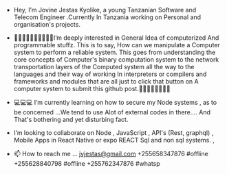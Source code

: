 - Hey, I’m Jovine Jestas Kyolike,
 a young Tanzanian Software and 
Telecom Engineer .Currently In 
Tanzania working on Personal
and organisation's projects.

- 👨‍💻👨‍💻👨‍💻👨‍💻👨‍💻I’m deeply interested in General Idea of computerized
And programmable stuffz. This is to say, How can we manipulate a
Computer system to perform a reliable system. 
This goes from understanding the core concepts of 
Computer's binary computation system to the network transportation layers of the
Computed system all the way to the languages and their way of working
In interpreters or compilers and frameworks and modules that are all just to click that button on 
A computer system to submit this github post.👨‍💻👨‍💻👨‍💻👨‍💻

- 💻💻💻 I’m currently learning on how to secure my 
Node systems , as to be concerned ...We tend to use 
Alot of external codes in there.... And That's bothering
and yet disturbing fact.

-  I’m looking to collaborate on Node , JavaScript , API's (Rest, graphql) , Mobile Apps in React Native or expo
REACT Sql and non sql systems. 
,


- 📫 How to reach me ... jvjestas@gmail.com 
+255658347876 #offline
+255628840798 #offline
+255762347876 #whatsp

<!---
jovinejestas/jovinejestas is a ✨ special ✨ repository because its `README.md` (this file) appears on your GitHub profile.
You can click the Preview link to take a look at your changes.
--->
